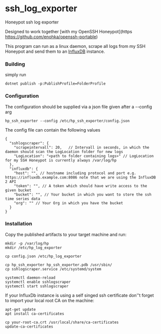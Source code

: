 # ssh_log_exporter

Honeypot ssh log exporter

Designed to work together [with my OpenSSH Honeypot](https https://github.com/enohka/openssh-portable)

This program can run as a linux daemon, scrape all logs from my SSH Honeypot and send them to an [InfluxDB](https://www.influxdata.com/products/influxdb/) instance.


### Building

simply run
```
dotnet publish -p:PublishProfile=FolderProfile
```

### Configuration

The configuration should be supplied via a json file given after a --config arg

```
hp_ssh_exporter --config /etc/hp_ssh_exporter/config.json
```

The config file can contain the following values

```
{
  "sshlogscraper": {
    "scrapeintervall": 20,   // Intervall in seconds, in which the daemon should scan the LogLocation folder for new logs
    "LogLocation": "<path to folder containing logs>" // LogLocation for my SSH Honeypot is currently always /var/log/hp
  },
  "influxdb": {
    "host": "", // hostname including protocol and port e.g. https://influxdb.example.com:8086 note that we are using the InfluxDB 2 API
    "token": "", // A token which should have write access to the given bucket
    "bucket": "", // Your bucket in which you want to store the ssh time series data
    "org": "" // Your Org in which you have the bucket
  }
}
```

### Installation 

Copy the published artifacts to your target machine and run:

```
mkdir -p /var/log/hp
mkdir /etc/hp_log_exporter

cp config.json /etc/hp_log_exporter

cp hp_ssh_exporter hp_ssh_exporter.pdb /usr/sbin/
cp sshlogscraper.service /etc/systemd/system

systemctl daemon-reload
systemctl enable sshlogscraper
systemctl start sshlogscraper
```

If your InfluxDb instance is using a self singed ssh certificate don''t forget to import your local root CA on the machine:

```
apt-get update
apt install ca-certificates

cp your-root-ca.crt /usr/local/share/ca-certificates
update-ca-certificates
```